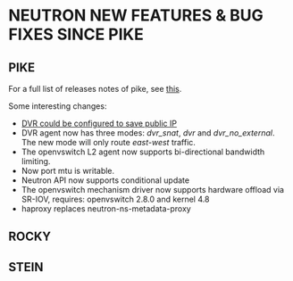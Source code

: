 # NEUTRON NEW FEATURES & BUG FIXES SINCE PIKE

## PIKE

For a full list of releases notes of pike, see [this](https://docs.openstack.org/releasenotes/neutron/pike.html).

Some interesting changes:

* [DVR could be configured to save public IP](https://docs.openstack.org/neutron/latest/admin/config-service-subnets.html)
* DVR agent now has three modes: *dvr_snat*, *dvr* and *dvr_no_external*. The new mode will only route *east-west* traffic.
* The openvswitch L2 agent now supports bi-directional bandwidth limiting.
* Now port mtu is writable.
* Neutron API now supports conditional update
* The openvswitch mechanism driver now supports hardware offload via SR-IOV, requires: openvswitch 2.8.0 and kernel 4.8
* haproxy replaces neutron-ns-metadata-proxy

## ROCKY

## STEIN
